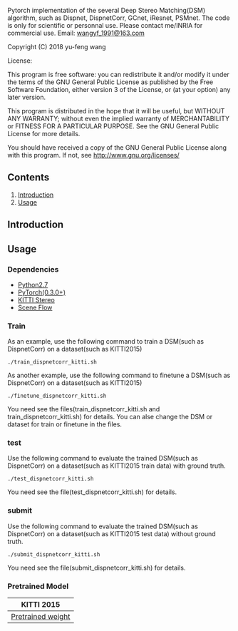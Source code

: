 Pytorch implementation of the several Deep Stereo Matching(DSM) algorithm, such as Dispnet, DispnetCorr, GCnet, iResnet, PSMnet. 
The code is only for scientific or personnal use. Please contact me/INRIA for commercial use.
Email: wangyf_1991@163.com

Copyright (C) 2018 yu-feng wang

License:

This program is free software: you can redistribute it and/or modify
it under the terms of the GNU General Public License as published by
the Free Software Foundation, either version 3 of the License, or
(at your option) any later version.

This program is distributed in the hope that it will be useful,
but WITHOUT ANY WARRANTY; without even the implied warranty of
MERCHANTABILITY or FITNESS FOR A PARTICULAR PURPOSE.  See the
GNU General Public License for more details.

You should have received a copy of the GNU General Public License
along with this program.  If not, see <http://www.gnu.org/licenses/>


## Contents

1. [Introduction](#introduction)
2. [Usage](#usage)

## Introduction



## Usage

### Dependencies

- [Python2.7](https://www.python.org/downloads/)
- [PyTorch(0.3.0+)](http://pytorch.org)
- [KITTI Stereo](http://www.cvlibs.net/datasets/kitti/eval_stereo.php)
- [Scene Flow](https://lmb.informatik.uni-freiburg.de/resources/datasets/SceneFlowDatasets.en.html)

### Train
As an example, use the following command to train a DSM(such as DispnetCorr) on  a dataset(such as KITTI2015)

```
./train_dispnetcorr_kitti.sh
```

As another example, use the following command to finetune a DSM(such as DispnetCorr) on  a dataset(such as KITTI2015)

```
./finetune_dispnetcorr_kitti.sh
```
You need see the files(train_dispnetcorr_kitti.sh and train_dispnetcorr_kitti.sh) for details. You can alse change the DSM or dataset for train or finetune in the files.

### test
Use the following command to evaluate the trained DSM(such as DispnetCorr) on  a dataset(such as KITTI2015 train data) with ground truth.

```
./test_dispnetcorr_kitti.sh
```
You need see the file(test_dispnetcorr_kitti.sh) for details.

### submit
Use the following command to evaluate the trained DSM(such as DispnetCorr) on  a dataset(such as KITTI2015 test data) without ground truth.

```
./submit_dispnetcorr_kitti.sh
```
You need see the file(submit_dispnetcorr_kitti.sh) for details.

### Pretrained Model
| KITTI 2015 |
|---|
|[Pretrained weight](https://)|


